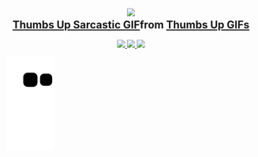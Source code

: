 <h2 align="center">
 <abc>
  
  <br>
    <img src="https://media.giphy.com/media/vFKqnCdLPNOKc/giphy.gif" width="500"><div class="tenor-gif-embed" data-postid="14224018" data-share-method="host" data-aspect-ratio="1.80791" data-width="100%"><a href="https://tenor.com/view/thumbs-up-sarcastic-kenny-omega-funny-gif-14224018">Thumbs Up Sarcastic GIF</a>from <a href="https://tenor.com/search/thumbs+up-gifs">Thumbs Up GIFs</a></div> <script type="text/javascript" async src="https://tenor.com/embed.js"></script>
 </abc>
</h2> 





<div align="center">
  <a href="https://github.com/MisterDoom4">
  <img height="180em" src="https://github-readme-stats.vercel.app/api?username=MisterDoom4&show_icons=true&theme=chartreuse-dark&include_all_commits=true&count_private=true"/>
  <img height="180em" src="https://github-readme-stats.vercel.app/api/top-langs/?username=MisterDoom4&layout=compact&langs_count=7&theme=chartreuse-dark"/>
    <img src="https://github.com/TheDudeThatCode/TheDudeThatCode/blob/master/Assets/Hi.gif" width="29px"/> 
</div>

 
 
  ![Snake animation](https://github.com/MisterDoom4/MisterDoom4/blob/output/github-contribution-grid-snake.svg)
  
 

